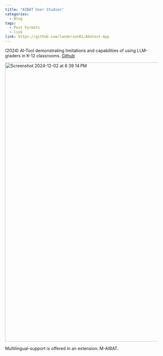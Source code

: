 ```yaml
---
title: "AIBAT User Studies"
categories:
  - Blog
tags:
  - Post Formats
  - link
link: https://github.com/landerson02/Adatest-App
---
```


(2024) AI-Tool demonstrating limitations and capabilities of using LLM-graders in K-12 classrooms. 
[Github](https://github.com/landerson02/Adatest-App)

<img width="918" alt="Screenshot 2024-12-02 at 6 39 14 PM" src="https://github.com/user-attachments/assets/206cf1f0-5268-4920-ab4f-52cfc5e2839f">

Multilingual-support is offered in an extension: M-AIBAT.
